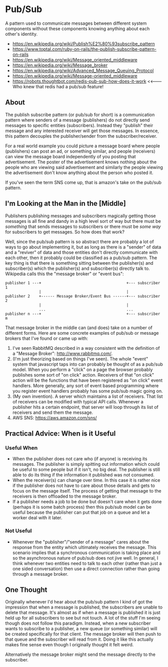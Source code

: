Pub/Sub
=======

A pattern used to communicate messages between different system components
without these components knowing anything about each other's identity.

- https://en.wikipedia.org/wiki/Publish%E2%80%93subscribe_pattern
- https://www.toptal.com/ruby-on-rails/the-publish-subscribe-pattern-on-rails
- https://en.wikipedia.org/wiki/Message_oriented_middleware
- https://en.wikipedia.org/wiki/Message_broker
- https://en.wikipedia.org/wiki/Advanced_Message_Queuing_Protocol
- https://en.wikipedia.org/wiki/Message-oriented_middleware
- https://robots.thoughtbot.com/redis-pub-sub-how-does-it-work <<--- Who knew
  that redis had a pub/sub feature!

About
-----

The publish subscribe pattern (or pub/sub for short) is a communication
pattern where senders of a message (publishers) do not directly send messages
to specific entities (subscribers). Instead they "publish" their message and
any interested receiver will get those messages. In essence, this pattern
decouples the publisher/sender from the subscriber/receiver.

For a real world example you could picture a message board where people
(publishers) can post an ad, or something similar, and people (receivers) can
view the message board independently of you posting that advertisement. The
poster of the advertisement knows nothing about the people who are viewing
said advertisement and similarly the people viewing the advertisement don't
know anything about the person who posted it.

If you've seen the term SNS come up, that is amazon's take on the pub/sub
pattern.

I'm Looking at the Man in the [Middle]
--------------------------------------

Publishers publishing messages and subscribers magically getting those
messages is all fine and dandy in a high level sort of way but there must be
*something* that sends messages to subscribers or there must be *some way* for
subscribers to get messages. So how does that work?

Well, since the pub/sub pattern is so abstract there are probably a lot of
ways to go about implementing it, but as long as there is a "sender" of data
and a "reviver" of data and those entities don't directly communicate with
each other, then it probably could be classified as a pub/sub pattern. The key
thing is that there is something sitting between the publisher(s) and
subscriber(s) which the publisher(s) and subscriber(s) directly talk to.
Wikipedia calls this the "message broker" or "event bus":

```
publisher 1 ---+                                      +--- subscriber 1
               |                                      |
publisher 2    +------ Message Broker/Event Bus ------+--- subscriber 2
               |                                      |
               ...                                    ...
publisher n ---+                                      +--- subscriber m
```

That message broker in the middle can (and does) take on a number of different
forms. Here are some concrete examples of pub/sub or message brokers that I've
found or came up with:

1. I've seen RabbitMQ described in a way consistent with the definition of a
   "Message Broker": http://www.rabbitmq.com/.
2. (I'm just theorizing based on things I've seen). The whole "event" system
   that javascript taps into can probably be thought of as a pub/sub model.
   When you perform a "click" on a page the browser probably publishes some
   sort of "on click" action. Receivers of that "on click" action will be the
   functions that have been registered as "on click" event handlers. More
   generally, any sort of event based programming where you register event
   handlers probably has some pub/sub magic going on.
3. (My own invention). A server which maintains a list of receivers. That list
   of receivers can be modified with typical API calls. Whenever a publisher
   hits a certain endpoint, that server will loop through its list of
   receivers and send them the message.
4. AWS SNS: https://aws.amazon.com/sns/

Practical Advice: When is it Useful
-----------------------------------

### Useful When

- When the publisher does not care who (if anyone) is receiving its messages.
  The publisher is simply spitting out information which could be useful to
  some people but if it isn't, no big deal. The publisher is still able to do
  its thing if the information it published was not consumed.
- When the receiver(s) can change over time. In this case it is rather nice if
  the publisher does not have to care about those details and gets to focus on
  the message itself. The process of getting that message to the receivers is
  then offloaded to the message broker.
- If a publisher needs a job to be done but doesn't care when it gets done
  (perhaps it is some batch process) then this pub/sub model can be useful
  because the publisher can put that job on a queue and let a worker deal with
  it later.

### Not Useful

- Whenever the "publisher"/"sender of a message" cares about the response from
  the entity which ultimately receives the message. This scenario implies that
  a synchronous communication is taking place and so the asynchronous nature
  of pub/sub does not jive well. In general, I think whenever two entities
  need to talk to each other (rather than just a one sided conversation) then
  use a direct connection rather than going through a message broker.

One Thought
-----------

Originally whenever I'd hear about the pub/sub pattern I kind of got the
impression that when a message is published, the subscribers are unable to
delete that message. It's almost as if when a message is published it is just
held up for all subscribers to see but not touch. A lot of the stuff I'm
seeing though does not follow this paradigm. Instead, when a new subscriber
wants to subscribe to a publisher, a new queue (or something similar) will be
created specifically for that client. The message broker will then push to
that queue and the subscriber will read from it. Doing it like this actually
makes fine sense even though I originally thought it felt weird.

Alternatively the message broker might send the message directly to the
subscriber.
